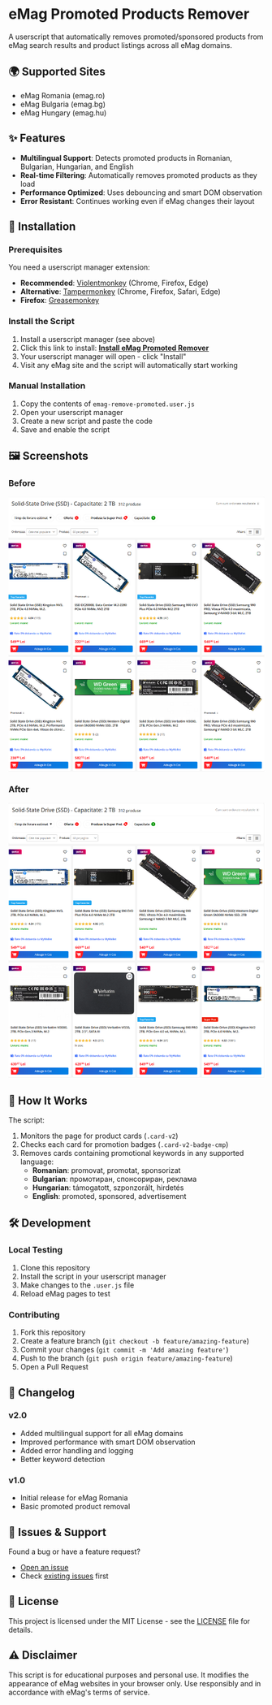 # eMag Promoted Products Remover

A userscript that automatically removes promoted/sponsored products from eMag search results and product listings across all eMag domains.

## 🌍 Supported Sites

- eMag Romania (emag.ro)
- eMag Bulgaria (emag.bg) 
- eMag Hungary (emag.hu)

## ✨ Features

- **Multilingual Support**: Detects promoted products in Romanian, Bulgarian, Hungarian, and English
- **Real-time Filtering**: Automatically removes promoted products as they load
- **Performance Optimized**: Uses debouncing and smart DOM observation
- **Error Resistant**: Continues working even if eMag changes their layout

## 🚀 Installation

### Prerequisites
You need a userscript manager extension:
- **Recommended**: [Violentmonkey](https://violentmonkey.github.io/) (Chrome, Firefox, Edge)
- **Alternative**: [Tampermonkey](https://www.tampermonkey.net/) (Chrome, Firefox, Safari, Edge)
- **Firefox**: [Greasemonkey](https://addons.mozilla.org/firefox/addon/greasemonkey/)

### Install the Script
1. Install a userscript manager (see above)
2. Click this link to install: **[Install eMag Promoted Remover](https://raw.githubusercontent.com/Hillev/emag-remove-promoted/main/emag-remove-promoted.user.js)**
3. Your userscript manager will open - click "Install"
4. Visit any eMag site and the script will automatically start working

### Manual Installation
1. Copy the contents of `emag-remove-promoted.user.js`
2. Open your userscript manager
3. Create a new script and paste the code
4. Save and enable the script

## 🖼️ Screenshots

### Before
![Before - with promoted products](screenshots/before.png)

### After  
![After - promoted products removed](screenshots/after.png)

## 🔧 How It Works

The script:
1. Monitors the page for product cards (`.card-v2`)
2. Checks each card for promotion badges (`.card-v2-badge-cmp`)
3. Removes cards containing promotional keywords in any supported language:
   - **Romanian**: promovat, promotat, sponsorizat
   - **Bulgarian**: промотиран, спонсориран, реклама
   - **Hungarian**: támogatott, szponzorált, hirdetés
   - **English**: promoted, sponsored, advertisement

## 🛠️ Development

### Local Testing
1. Clone this repository
2. Install the script in your userscript manager
3. Make changes to the `.user.js` file
4. Reload eMag pages to test

### Contributing
1. Fork this repository
2. Create a feature branch (`git checkout -b feature/amazing-feature`)
3. Commit your changes (`git commit -m 'Add amazing feature'`)
4. Push to the branch (`git push origin feature/amazing-feature`)
5. Open a Pull Request

## 📝 Changelog

### v2.0
- Added multilingual support for all eMag domains
- Improved performance with smart DOM observation
- Added error handling and logging
- Better keyword detection

### v1.0
- Initial release for eMag Romania
- Basic promoted product removal

## 🐛 Issues & Support

Found a bug or have a feature request? 

- [Open an issue](https://github.com/Hillev/emag-remove-promoted/issues)
- Check [existing issues](https://github.com/Hillev/emag-remove-promoted/issues) first

## 📄 License

This project is licensed under the MIT License - see the [LICENSE](LICENSE) file for details.

## ⚠️ Disclaimer

This script is for educational purposes and personal use. It modifies the appearance of eMag websites in your browser only. Use responsibly and in accordance with eMag's terms of service.
